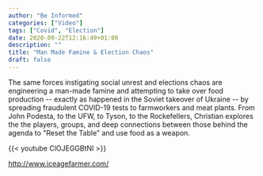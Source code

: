 ```yaml
---
author: "Be Informed"
categories: ["Video"]
tags: ["Covid", "Election"]
date: 2020-09-22T12:16:49+01:00
description: ""
title: "Man Made Famine & Election Chaos"
draft: false
---
```


The same forces instigating social unrest and elections chaos are engineering a man-made famine and attempting to take over food production -- exactly as happened in the Soviet takeover of Ukraine -- by spreading fraudulent COVID-19 tests to farmworkers and meat plants.  From John Podesta, to the UFW, to Tyson, to the Rockefellers, Christian explores the the players, groups, and deep connections between those behind the agenda to "Reset the Table" and use food as a weapon.

{{< youtube ClOJEGGBtNI >}}

http://www.iceagefarmer.com/